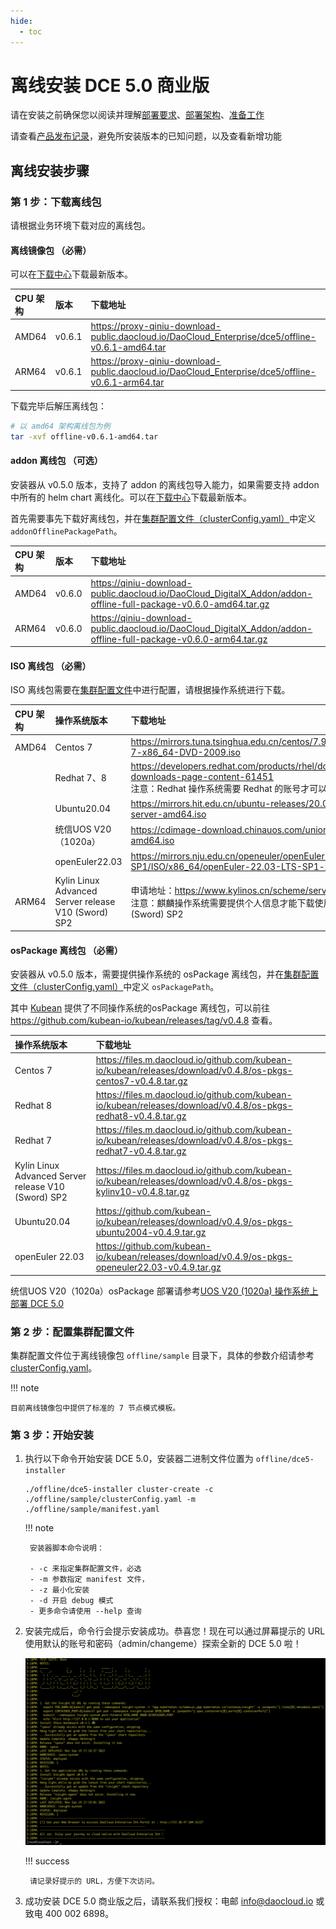 ```yaml
---
hide:
  - toc
---
```


# 离线安装 DCE 5.0 商业版

请在安装之前确保您以阅读并理解[部署要求](deploy-requirements.md)、[部署架构](deploy-arch.md)、[准备工作](prepare.md)

请查看[产品发布记录](../release-notes.md)，避免所安装版本的已知问题，以及查看新增功能

## 离线安装步骤

### 第 1 步：下载离线包

请根据业务环境下载对应的离线包。

#### 离线镜像包 （必需）

可以在[下载中心](https://docs.daocloud.io/download/dce5/)下载最新版本。

| CPU 架构 | 版本   | 下载地址                                                     |
| :------- | :----- | :----------------------------------------------------------- |
| AMD64    | v0.6.1 | https://proxy-qiniu-download-public.daocloud.io/DaoCloud_Enterprise/dce5/offline-v0.6.1-amd64.tar |
| ARM64    | v0.6.1 | https://proxy-qiniu-download-public.daocloud.io/DaoCloud_Enterprise/dce5/offline-v0.6.1-arm64.tar |

下载完毕后解压离线包：

```bash
# 以 amd64 架构离线包为例
tar -xvf offline-v0.6.1-amd64.tar
```

#### addon 离线包 （可选）

安装器从 v0.5.0 版本，支持了 addon 的离线包导入能力，如果需要支持 addon 中所有的 helm chart 离线化。可以在[下载中心](https://docs.daocloud.io/download/dce5/)下载最新版本。

首先需要事先下载好离线包，并在[集群配置文件（clusterConfig.yaml）](./cluster-config.md)中定义 `addonOfflinePackagePath`。

| CPU 架构 | 版本   | 下载地址                                                     |
| :------- | :----- | :----------------------------------------------------------- |
| AMD64    | v0.6.0 | https://qiniu-download-public.daocloud.io/DaoCloud_DigitalX_Addon/addon-offline-full-package-v0.6.0-amd64.tar.gz |
| ARM64    | v0.6.0 | https://qiniu-download-public.daocloud.io/DaoCloud_DigitalX_Addon/addon-offline-full-package-v0.6.0-arm64.tar.gz |

#### ISO 离线包 （必需）

ISO 离线包需要在[集群配置文件](./cluster-config.md)中进行配置，请根据操作系统进行下载。

| CPU 架构 | 操作系统版本                                        | 下载地址                                                     |
| :------- | :-------------------------------------------------- | :----------------------------------------------------------- |
| AMD64    | Centos 7                                            | https://mirrors.tuna.tsinghua.edu.cn/centos/7.9.2009/isos/x86_64/CentOS-7-x86_64-DVD-2009.iso |
|          | Redhat 7、8                                         | https://developers.redhat.com/products/rhel/download#assembly-field-downloads-page-content-61451<br />注意：Redhat 操作系统需要 Redhat 的账号才可以下载 |
|          | Ubuntu20.04                                         | https://mirrors.hit.edu.cn/ubuntu-releases/20.04.5/ubuntu-20.04.5-live-server-amd64.iso |
|          | 统信UOS V20（1020a）                                | https://cdimage-download.chinauos.com/uniontechos-server-20-1020a-amd64.iso |
|          | openEuler22.03                                      | https://mirrors.nju.edu.cn/openeuler/openEuler-22.03-LTS-SP1/ISO/x86_64/openEuler-22.03-LTS-SP1-x86_64-dvd.iso |
| ARM64    | Kylin Linux Advanced Server release V10 (Sword) SP2 | 申请地址：https://www.kylinos.cn/scheme/server/1.html <br />注意：麒麟操作系统需要提供个人信息才能下载使用，下载时请选择 V10 (Sword) SP2 |

#### osPackage 离线包 （必需）

安装器从 v0.5.0 版本，需要提供操作系统的 osPackage 离线包，并在[集群配置文件（clusterConfig.yaml）](./cluster-config.md)中定义 `osPackagePath`。

其中 [Kubean](https://github.com/kubean-io/kubean) 提供了不同操作系统的osPackage 离线包，可以前往 https://github.com/kubean-io/kubean/releases/tag/v0.4.8 查看。

| 操作系统版本                                        | 下载地址                                                     |
| :-------------------------------------------------- | :----------------------------------------------------------- |
| Centos 7                                            | https://files.m.daocloud.io/github.com/kubean-io/kubean/releases/download/v0.4.8/os-pkgs-centos7-v0.4.8.tar.gz |
| Redhat 8                                            | https://files.m.daocloud.io/github.com/kubean-io/kubean/releases/download/v0.4.8/os-pkgs-redhat8-v0.4.8.tar.gz |
| Redhat 7                                            | https://files.m.daocloud.io/github.com/kubean-io/kubean/releases/download/v0.4.8/os-pkgs-redhat7-v0.4.8.tar.gz |
| Kylin Linux Advanced Server release V10 (Sword) SP2 | https://files.m.daocloud.io/github.com/kubean-io/kubean/releases/download/v0.4.8/os-pkgs-kylinv10-v0.4.8.tar.gz |
| Ubuntu20.04                                         | https://github.com/kubean-io/kubean/releases/download/v0.4.9/os-pkgs-ubuntu2004-v0.4.9.tar.gz |
| openEuler 22.03                                     | https://github.com/kubean-io/kubean/releases/download/v0.4.9/os-pkgs-openeuler22.03-v0.4.9.tar.gz |

统信UOS V20（1020a）osPackage 部署请参考[UOS V20 (1020a) 操作系统上部署 DCE 5.0](../os-install/uos-v20-install-dce5.0.md)

### 第 2 步：配置集群配置文件

集群配置文件位于离线镜像包 `offline/sample` 目录下，具体的参数介绍请参考 [clusterConfig.yaml](cluster-config.md)。

!!! note

    目前离线镜像包中提供了标准的 7 节点模式模板。

### 第 3 步：开始安装

1. 执行以下命令开始安装 DCE 5.0，安装器二进制文件位置为 `offline/dce5-installer`

    ```shell
    ./offline/dce5-installer cluster-create -c ./offline/sample/clusterConfig.yaml -m ./offline/sample/manifest.yaml
    ```

    !!! note

        安装器脚本命令说明：
        
        - -c 来指定集群配置文件，必选
        - -m 参数指定 manifest 文件，
        - -z 最小化安装
        - -d 开启 debug 模式
        - 更多命令请使用 --help 查询

1. 安装完成后，命令行会提示安装成功。恭喜您！现在可以通过屏幕提示的 URL 使用默认的账号和密码（admin/changeme）探索全新的 DCE 5.0 啦！

    ![success](../images/success.png)

    !!! success

        请记录好提示的 URL，方便下次访问。

1. 成功安装 DCE 5.0 商业版之后，请联系我们授权：电邮 info@daocloud.io 或致电 400 002 6898。

